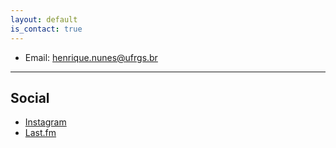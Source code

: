 ```yaml
---
layout: default
is_contact: true
---
```


* Email: [henrique.nunes@ufrgs.br](mailto:henrique.nunes@ufrgs.br)


---

## Social
* [Instagram](https://instagram.com/henriqnuns)
* [Last.fm](https://www.last.fm/user/henriqnuns)
